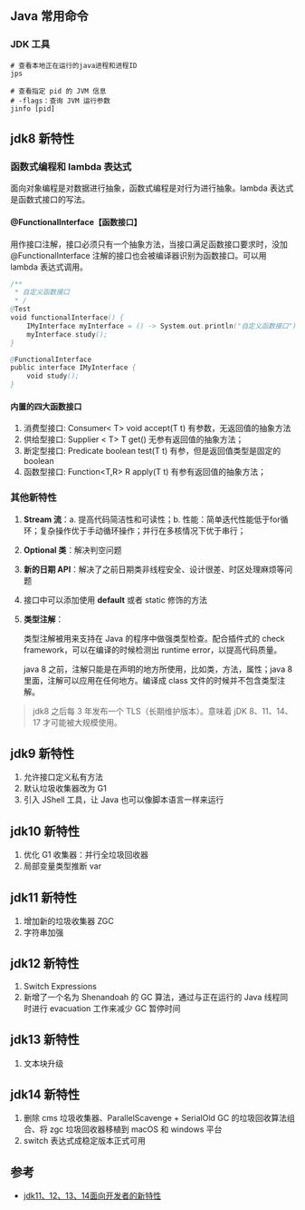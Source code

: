 ## Java 常用命令
### JDK 工具
```
# 查看本地正在运行的java进程和进程ID
jps

# 查看指定 pid 的 JVM 信息
# -flags：查询 JVM 运行参数
jinfo [pid]
```

## jdk8 新特性
### 函数式编程和 lambda 表达式

面向对象编程是对数据进行抽象，函数式编程是对行为进行抽象。lambda 表达式是函数式接口的写法。

#### @FunctionalInterface【函数接口】
用作接口注解，接口必须只有一个抽象方法，当接口满足函数接口要求时，没加 @FunctionalInterface 注解的接口也会被编译器识别为函数接口。可以用 lambda 表达式调用。

```java
/**
 * 自定义函数接口
 * /
@Test
void functionalInterface() {
    IMyInterface myInterface = () -> System.out.println("自定义函数接口");
    myInterface.study();
}

@FunctionalInterface
public interface IMyInterface {
    void study();
}
```

#### 内置的四大函数接口
1. 消费型接口: Consumer< T> void accept(T t) 有参数，无返回值的抽象方法
1. 供给型接口: Supplier < T> T get() 无参有返回值的抽象方法；
1. 断定型接口: Predicate<T> boolean test(T t) 有参，但是返回值类型是固定的 boolean
1. 函数型接口: Function<T,R> R apply(T t) 有参有返回值的抽象方法；

### 其他新特性

1. **Stream 流**：a. 提高代码简洁性和可读性；b. 性能：简单迭代性能低于for循环；复杂操作优于手动循环操作；并行在多核情况下优于串行；

1. **Optional 类**：解决判空问题

1. **新的日期 API**：解决了之前日期类非线程安全、设计很差、时区处理麻烦等问题

1. 接口中可以添加使用 **default** 或者 static 修饰的方法

1. **类型注解**：

   类型注解被用来支持在 Java 的程序中做强类型检查。配合插件式的 check framework，可以在编译的时候检测出 runtime error，以提高代码质量。

   java 8 之前，注解只能是在声明的地方所使用，比如类，方法，属性；java 8里面，注解可以应用在任何地方。编译成 class 文件的时候并不包含类型注解。

> jdk8 之后每 3 年发布一个 TLS（长期维护版本）。意味着 jDK 8、11、14、17 才可能被大规模使用。

## jdk9 新特性

1. 允许接口定义私有方法
1. 默认垃圾收集器改为 G1
1. 引入 JShell 工具，让 Java 也可以像脚本语言一样来运行

## jdk10 新特性
1. 优化 G1 收集器：并行全垃圾回收器
1. 局部变量类型推断 var

## jdk11 新特性
1. 增加新的垃圾收集器 ZGC
1. 字符串加强

## jdk12 新特性
1. Switch Expressions
1. 新增了一个名为 Shenandoah 的 GC 算法，通过与正在运行的 Java 线程同时进行 evacuation 工作来减少 GC 暂停时间

## jdk13 新特性
1. 文本块升级

## jdk14 新特性
1. 删除 cms 垃圾收集器、ParallelScavenge + SerialOld GC 的垃圾回收算法组合、将 zgc 垃圾回收器移植到 macOS 和 windows 平台
1. switch 表达式成稳定版本正式可用

## 参考
* [jdk11、12、13、14面向开发者的新特性](https://blog.csdn.net/m0_38001814/article/details/88831037)